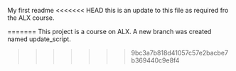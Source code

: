 My first readme
<<<<<<< HEAD
this is an update to this file as required fro the ALX course.

=======
This project is a course on ALX.
A new branch was created named update_script.
>>>>>>> 9bc3a7b818d41057c57e2bacbe7b369440c9e8f4

